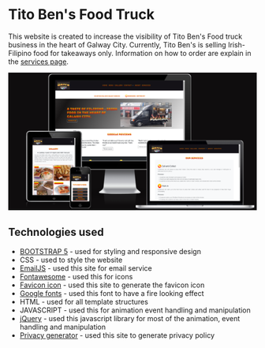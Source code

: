 # Tito Ben's Food Truck

This website is created to increase the visibility of Tito Ben's Food truck business in the heart of Galway City. Currently, Tito Ben's is selling Irish-Filipino food for takeaways only. Information on how to order are explain in the [services page](https://markpm-code.github.io/Bens_food_truck/services.html).

![Screenshot of a the responsive design](./assets/images/tito-bens-responsive.png)

## Technologies used
* [BOOTSTRAP 5](https://getbootstrap.com/docs/5.3/getting-started/introduction/) - used for styling and responsive design
* CSS - used to style the website
* [EmailJS](https://www.emailjs.com/) - used this site for email service
* [Fontawesome](https://fontawesome.com/) - used this for icons
* [Favicon icon](https://favicon.io/) - used this site to generate the favicon icon
* [Google fonts](https://fonts.google.com/specimen/Bungee+Spice?query=bungee) - used this font to have a fire looking effect
* HTML - used for all template structures
* JAVASCRIPT - used this for animation event handling and manipulation
* [jQuery](https://jquery.com/) - used this javascript library for most of the animation, event handling and manipulation
* [Privacy generator](https://www.privacypolicyonline.com/privacy-policy-generator/) - used this site to generate privacy policy